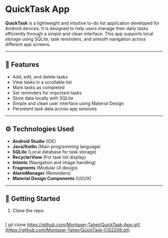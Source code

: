 # QuickTask App

**QuickTask** is a lightweight and intuitive to-do list application developed for Android devices. It is designed to help users manage their daily tasks efficiently through a simple and clean interface. This app supports local storage using SQLite, task reminders, and smooth navigation across different app screens.

---

##  📱 Features

-  Add, edit, and delete tasks
-  View tasks in a scrollable list
-  Mark tasks as completed
-  Set reminders for important tasks
-  Store data locally with SQLite
-  Simple and clean user interface using Material Design
-  Persistent task data across app sessions

---

## ⚙ Technologies Used

- **Android Studio** (IDE)
- **Java/Kotlin** (Main programming language)
- **SQLite** (Local database for task storage)
- **RecyclerView** (For task list display)
- **Intents** (Navigation and image handling)
- **Fragments** (Modular UI design)
- **AlarmManager** (Reminders)
- **Material Design Components** (UI/UX)

---

##  🚀 Getting Started

1. Clone the repo:
   ```bash
  [ git clone https://github.com/Montaser-Taher/QuickTask-App.git](https://github.com/Montaser-Taher/QuickTask-CIS2208.git)
